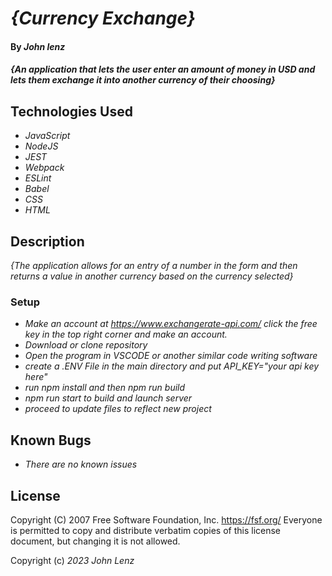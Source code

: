 # _{Currency Exchange}_

#### By _John lenz_

#### _{An application that lets the user enter an amount of money in USD and lets them exchange it into another currency of their choosing}_

## Technologies Used

* _JavaScript_
* _NodeJS_
* _JEST_
* _Webpack_
* _ESLint_
* _Babel_
* _CSS_
* _HTML_

## Description

_{The application allows for an entry of a number in the form and then returns a value in another currency based on the currency selected}_
### Setup
- _Make an account at https://www.exchangerate-api.com/ click the free key in the top right corner and make an account._
- _Download or clone repository_
- _Open the program in VSCODE or another similar code writing software_
- _create a .ENV File in the main directory and put API_KEY="your api key here"_
- _run npm install and then npm run build_
- _npm run start to build and launch server_
- _proceed to update files to reflect new project_

## Known Bugs

* _There are no known issues_

## License

 Copyright (C) 2007 Free Software Foundation, Inc. <https://fsf.org/>
 Everyone is permitted to copy and distribute verbatim copies
 of this license document, but changing it is not allowed.
 
Copyright (c) _2023_ _John Lenz_
